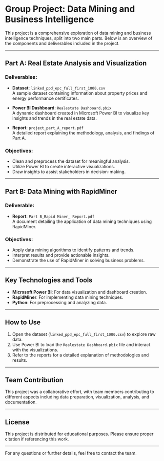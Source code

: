 # Group Project: Data Mining and Business Intelligence

This project is a comprehensive exploration of data mining and business intelligence techniques, split into two main parts. Below is an overview of the components and deliverables included in the project.

---

## Part A: Real Estate Analysis and Visualization

### Deliverables:
- **Dataset**: `linked_ppd_epc_full_first_1000.csv`  
  A sample dataset containing information about property prices and energy performance certificates.

- **Power BI Dashboard**: `Realestate Dashboard.pbix`  
  A dynamic dashboard created in Microsoft Power BI to visualize key insights and trends in the real estate data.

- **Report**: `project_part_A_report.pdf`  
  A detailed report explaining the methodology, analysis, and findings of Part A.

### Objectives:
- Clean and preprocess the dataset for meaningful analysis.
- Utilize Power BI to create interactive visualizations.
- Draw insights to assist stakeholders in decision-making.

---

## Part B: Data Mining with RapidMiner

### Deliverable:
- **Report**: `Part B_Rapid Miner_ Report.pdf`  
  A document detailing the application of data mining techniques using RapidMiner.

### Objectives:
- Apply data mining algorithms to identify patterns and trends.
- Interpret results and provide actionable insights.
- Demonstrate the use of RapidMiner in solving business problems.

---

## Key Technologies and Tools
- **Microsoft Power BI**: For data visualization and dashboard creation.
- **RapidMiner**: For implementing data mining techniques.
- **Python**: For preprocessing and analyzing data.

---

## How to Use
1. Open the dataset (`linked_ppd_epc_full_first_1000.csv`) to explore raw data.
2. Use Power BI to load the `Realestate Dashboard.pbix` file and interact with the visualizations.
3. Refer to the reports for a detailed explanation of methodologies and results.

---

## Team Contribution
This project was a collaborative effort, with team members contributing to different aspects including data preparation, visualization, analysis, and documentation.

---

## License
This project is distributed for educational purposes. Please ensure proper citation if referencing this work.

---

For any questions or further details, feel free to contact the team.
